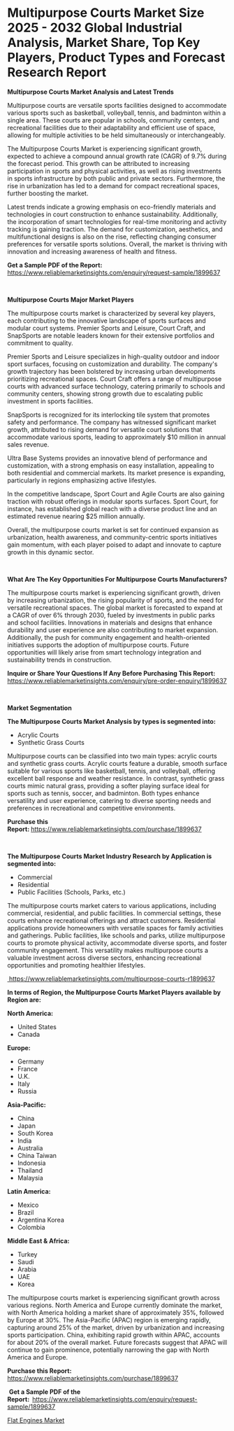 <p><h1>Multipurpose Courts Market Size 2025 - 2032 Global Industrial Analysis, Market Share, Top Key Players, Product Types and Forecast Research Report</h1></p><p><strong>Multipurpose Courts Market Analysis and Latest Trends</strong></p>
<p><p>Multipurpose courts are versatile sports facilities designed to accommodate various sports such as basketball, volleyball, tennis, and badminton within a single area. These courts are popular in schools, community centers, and recreational facilities due to their adaptability and efficient use of space, allowing for multiple activities to be held simultaneously or interchangeably.</p><p>The Multipurpose Courts Market is experiencing significant growth, expected to achieve a compound annual growth rate (CAGR) of 9.7% during the forecast period. This growth can be attributed to increasing participation in sports and physical activities, as well as rising investments in sports infrastructure by both public and private sectors. Furthermore, the rise in urbanization has led to a demand for compact recreational spaces, further boosting the market.</p><p>Latest trends indicate a growing emphasis on eco-friendly materials and technologies in court construction to enhance sustainability. Additionally, the incorporation of smart technologies for real-time monitoring and activity tracking is gaining traction. The demand for customization, aesthetics, and multifunctional designs is also on the rise, reflecting changing consumer preferences for versatile sports solutions. Overall, the market is thriving with innovation and increasing awareness of health and fitness.</p></p>
<p><strong>Get a Sample PDF of the Report:&nbsp;</strong> <a href="https://www.reliablemarketinsights.com/enquiry/request-sample/1899637?utm_campaign=2449&utm_medium=2&utm_source=Github&utm_content=ia&utm_term=22022025&utm_id=multipurpose-courts">https://www.reliablemarketinsights.com/enquiry/request-sample/1899637</a></p>
<p>&nbsp;</p>
<p><strong>Multipurpose Courts Major Market Players</strong></p>
<p><p>The multipurpose courts market is characterized by several key players, each contributing to the innovative landscape of sports surfaces and modular court systems. Premier Sports and Leisure, Court Craft, and SnapSports are notable leaders known for their extensive portfolios and commitment to quality. </p><p>Premier Sports and Leisure specializes in high-quality outdoor and indoor sport surfaces, focusing on customization and durability. The company's growth trajectory has been bolstered by increasing urban developments prioritizing recreational spaces. Court Craft offers a range of multipurpose courts with advanced surface technology, catering primarily to schools and community centers, showing strong growth due to escalating public investment in sports facilities.</p><p>SnapSports is recognized for its interlocking tile system that promotes safety and performance. The company has witnessed significant market growth, attributed to rising demand for versatile court solutions that accommodate various sports, leading to approximately $10 million in annual sales revenue. </p><p>Ultra Base Systems provides an innovative blend of performance and customization, with a strong emphasis on easy installation, appealing to both residential and commercial markets. Its market presence is expanding, particularly in regions emphasizing active lifestyles. </p><p>In the competitive landscape, Sport Court and Agile Courts are also gaining traction with robust offerings in modular sports surfaces. Sport Court, for instance, has established global reach with a diverse product line and an estimated revenue nearing $25 million annually.</p><p>Overall, the multipurpose courts market is set for continued expansion as urbanization, health awareness, and community-centric sports initiatives gain momentum, with each player poised to adapt and innovate to capture growth in this dynamic sector.</p></p>
<p>&nbsp;</p>
<p><strong>What Are The Key Opportunities For Multipurpose Courts Manufacturers?</strong></p>
<p><p>The multipurpose courts market is experiencing significant growth, driven by increasing urbanization, the rising popularity of sports, and the need for versatile recreational spaces. The global market is forecasted to expand at a CAGR of over 6% through 2030, fueled by investments in public parks and school facilities. Innovations in materials and designs that enhance durability and user experience are also contributing to market expansion. Additionally, the push for community engagement and health-oriented initiatives supports the adoption of multipurpose courts. Future opportunities will likely arise from smart technology integration and sustainability trends in construction.</p></p>
<p><strong>Inquire or Share Your Questions If Any Before Purchasing This Report:</strong> <a href="https://www.reliablemarketinsights.com/enquiry/pre-order-enquiry/1899637?utm_campaign=2449&utm_medium=2&utm_source=Github&utm_content=ia&utm_term=22022025&utm_id=multipurpose-courts">https://www.reliablemarketinsights.com/enquiry/pre-order-enquiry/1899637</a></p>
<p>&nbsp;</p>
<p><strong>Market Segmentation</strong></p>
<p><strong>The Multipurpose Courts Market Analysis by types is segmented into:</strong></p>
<p><ul><li>Acrylic Courts</li><li>Synthetic Grass Courts</li></ul></p>
<p><p>Multipurpose courts can be classified into two main types: acrylic courts and synthetic grass courts. Acrylic courts feature a durable, smooth surface suitable for various sports like basketball, tennis, and volleyball, offering excellent ball response and weather resistance. In contrast, synthetic grass courts mimic natural grass, providing a softer playing surface ideal for sports such as tennis, soccer, and badminton. Both types enhance versatility and user experience, catering to diverse sporting needs and preferences in recreational and competitive environments.</p></p>
<p><strong>Purchase this Report:&nbsp;</strong><a href="https://www.reliablemarketinsights.com/purchase/1899637?utm_campaign=2449&utm_medium=2&utm_source=Github&utm_content=ia&utm_term=22022025&utm_id=multipurpose-courts">https://www.reliablemarketinsights.com/purchase/1899637</a></p>
<p>&nbsp;</p>
<p><strong>The Multipurpose Courts Market Industry Research by Application is segmented into:</strong></p>
<p><ul><li>Commercial</li><li>Residential</li><li>Public Facilities (Schools, Parks, etc.)</li></ul></p>
<p><p>The multipurpose courts market caters to various applications, including commercial, residential, and public facilities. In commercial settings, these courts enhance recreational offerings and attract customers. Residential applications provide homeowners with versatile spaces for family activities and gatherings. Public facilities, like schools and parks, utilize multipurpose courts to promote physical activity, accommodate diverse sports, and foster community engagement. This versatility makes multipurpose courts a valuable investment across diverse sectors, enhancing recreational opportunities and promoting healthier lifestyles.</p></p>
<p><a href="https://www.reliablemarketinsights.com/multipurpose-courts-r1899637?utm_campaign=2449&utm_medium=2&utm_source=Github&utm_content=ia&utm_term=22022025&utm_id=multipurpose-courts">&nbsp;https://www.reliablemarketinsights.com/multipurpose-courts-r1899637</a></p>
<p><strong>In terms of Region, the Multipurpose Courts Market Players available by Region are:</strong></p>
<p>
    <p> <strong> North America: </strong>
        <ul>
            <li>United States</li>
            <li>Canada</li>
        </ul>
        </p> 
    <p> <strong> Europe: </strong>
        <ul>
            <li>Germany</li>
            <li>France</li>
            <li>U.K.</li>
            <li>Italy</li>
            <li>Russia</li>
        </ul>
        </p> 
    <p> <strong> Asia-Pacific: </strong>
        <ul>
            <li>China</li>
            <li>Japan</li>
            <li>South Korea</li>
            <li>India</li>
            <li>Australia</li>
            <li>China Taiwan</li>
            <li>Indonesia</li>
            <li>Thailand</li>
            <li>Malaysia</li>
        </ul>
        </p> 
    <p> <strong> Latin America: </strong>
        <ul>
            <li>Mexico</li>
            <li>Brazil</li>
            <li>Argentina Korea</li>
            <li>Colombia</li>
        </ul>
        </p> 
    <p> <strong> Middle East & Africa: </strong>
        <ul>
            <li>Turkey</li>
            <li>Saudi</li>
            <li>Arabia</li>
            <li>UAE</li>
            <li>Korea</li>
        </ul>
    </p>
    </p>
<p><p>The multipurpose courts market is experiencing significant growth across various regions. North America and Europe currently dominate the market, with North America holding a market share of approximately 35%, followed by Europe at 30%. The Asia-Pacific (APAC) region is emerging rapidly, capturing around 25% of the market, driven by urbanization and increasing sports participation. China, exhibiting rapid growth within APAC, accounts for about 20% of the overall market. Future forecasts suggest that APAC will continue to gain prominence, potentially narrowing the gap with North America and Europe.</p></p>
<p><strong>Purchase this Report: </strong><a href="https://www.reliablemarketinsights.com/purchase/1899637?utm_campaign=2449&utm_medium=2&utm_source=Github&utm_content=ia&utm_term=22022025&utm_id=multipurpose-courts">https://www.reliablemarketinsights.com/purchase/1899637</a></p>
<p>&nbsp;<strong>Get a Sample PDF of the Report:&nbsp;&nbsp;</strong><a href="https://www.reliablemarketinsights.com/enquiry/request-sample/1899637?utm_campaign=2449&utm_medium=2&utm_source=Github&utm_content=ia&utm_term=22022025&utm_id=multipurpose-courts">https://www.reliablemarketinsights.com/enquiry/request-sample/1899637</a></p>
<p><strong></strong></p>
<p><p><a href="https://github.com/mezokathleen834/Market-Research-Report-List-1/blob/main/flat-engines-market.md?utm_campaign=2449&utm_medium=2&utm_source=Github&utm_content=ia&utm_term=22022025&utm_id=multipurpose-courts">Flat Engines Market</a></p></p>